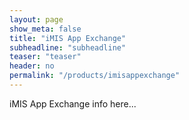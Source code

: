 ```yaml
---
layout: page
show_meta: false
title: "iMIS App Exchange"
subheadline: "subheadline"
teaser: "teaser"
header: no
permalink: "/products/imisappexchange"
---
```


iMIS App Exchange info here...
